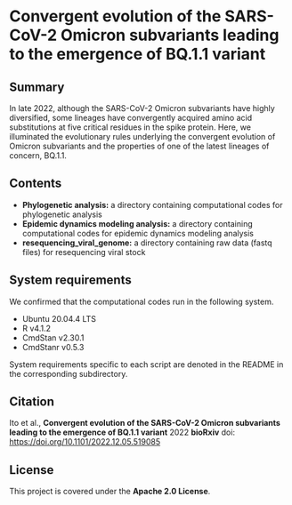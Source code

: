 # Convergent evolution of the SARS-CoV-2 Omicron subvariants leading to the emergence of BQ.1.1 variant

## Summary
In late 2022, although the SARS-CoV-2 Omicron subvariants have highly diversified, some lineages have convergently acquired amino acid substitutions at five critical residues in the spike protein. Here, we illuminated the evolutionary rules underlying the convergent evolution of Omicron subvariants and the properties of one of the latest lineages of concern, BQ.1.1.


## Contents
* **Phylogenetic analysis:** a directory containing computational codes for phylogenetic analysis
* **Epidemic dynamics modeling analysis:** a directory containing computational codes for epidemic dynamics modeling analysis
* **resequencing_viral_genome:** a directory containing raw data (fastq files) for resequencing viral stock



## System requirements
We confirmed that the computational codes run in the following system.
* Ubuntu 20.04.4 LTS
* R v4.1.2
* CmdStan v2.30.1
* CmdStanr v0.5.3

System requirements specific to each script are denoted in the README in the corresponding subdirectory.

## Citation
Ito et al., **Convergent evolution of the SARS-CoV-2 Omicron subvariants leading to the emergence of BQ.1.1 variant** 2022 **bioRxiv**
doi: https://doi.org/10.1101/2022.12.05.519085


## License
This project is covered under the **Apache 2.0 License**.

